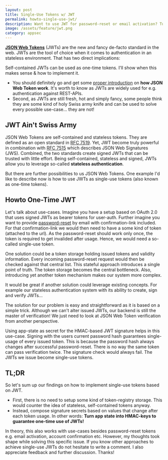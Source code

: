 ```yaml
---
layout: post
title: Single-Use Tokens w/ JWT
permalink: howto-single-use-jwt/
description: Want to use JWT for password-reset or email activation? Turn app state into HMAC-keys to guarantee one-time use of JWTs! This is how it works ...
image: /assets/feature/jwt.png
category: appsec
---
```


[**JSON Web Tokens**](https://www.jbspeakr.cc/tag/jwt/) (JWTs) are the new and fancy de-facto standard in the web. JWTs are the tool of choice when it comes to authentication in an stateless environment. That has two direct implications:

<p class="subtitle">Self-contained JWTs can be used as one-time tokens. I'll show when this makes sense & how to implement it.</p>

- You should definitely go and get some [proper introduction](https://jwt.io/introduction/) on **how JSON Web Token work**. It's worth to know as JWTs are widely used for e.g. authentication against REST-APIs.
- Second, as JWTs are still fresh, hot and simply fancy, some people think they are some kind of holy Swiss army knife and can be used to solve every possible use-case... they are not!

## JWT Ain't Swiss Army

JSON Web Tokens are self-contained and stateless tokens. They are defined as an open standard in [RFC 7519](https://tools.ietf.org/html/rfc7519). Yet, JWT become truly powerful in combination with [RFC 7515](https://tools.ietf.org/html/rfc7515)  which describes JSON Web Signatures (JWS). Combined, the two standards create signed JWTs that can be trusted with little effort. Being self-contained, stateless and signed, JWTs allow you to leverage so-called **stateless authentication**.

But there are further possibilities to us JSON Web Tokens. One example I'd like to describe now is how to use JWTs as single-use tokens (also known as one-time tokens).

## Howto One-Time JWT

Let's talk about use-cases. Imagine you have a setup based on OAuth 2.0 that uses signed JWTs as bearer tokens for user-auth. Further imagine you want to provide [password-reset](https://www.troyhunt.com/everything-you-ever-wanted-to-know/) by email with confirmation-link included. For that confirmation-link we would then need to have a some kind of token (attached to the url). As the password-reset should work only once, the token is required to get invalided after usage. Hence, we would need a so-called single-use token.

One solution could be a token storage holding issued tokens and validity information. Every incoming password-reset request would then be checked against that central list. This stateful approach introduces a single point of truth. The token storage becomes the central bottleneck. Also, introducing yet another token mechanism makes our system more complex.

It would be great if another solution could leverage existing concepts. For example our stateless authentication system with its ability to create, sign and verify JWTs...

The solution for our problem is easy and straightforward as it is based on a simple trick. Although we can't alter issued JWTs, our backend is still the master of verification! We just need to look at JSON Web Token verification from another perspective.

<amp-img width="600" height="342" layout="responsive" src="/assets/images/one-time-jwt-diagram.jpg"></amp-img>

Using app-state as secret for the HMAC-based JWT signature helps in this use-case. Signing with the users current password hash guarantees single-usage of every issued token. This is because the password hash always changes after successful password-reset. There is no way the same token can pass verification twice. The signature check would always fail. The JWTs we issue become single-use tokens.

## TL;DR

So let's sum up our findings on how to implement single-use tokens based on JWT.

- First, there is no need to setup some kind of token-registry storage. This would counter the idea of stateless, self-contained tokens anyway.
- Instead, compose signature secrets based on values that change after each token usage. In other words: **Turn app state into HMAC-keys to guarantee one-time use of JWTs!**

In theory, this also works with use-cases besides password-reset tokens e.g. email activation, account confirmation etc. However, my thoughts took shape while solving this specific issue. If you know other approaches to achieve single-use JWTs do not hesitate to write a comment. I also appreciate feedback and further discussion. Thanks!
